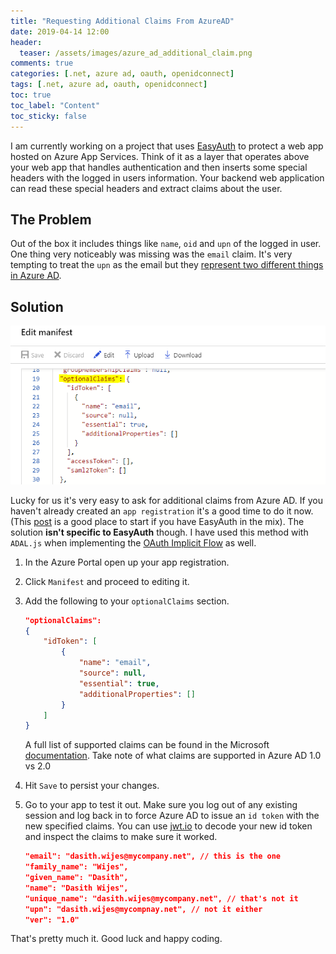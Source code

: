 ```yaml
---
title: "Requesting Additional Claims From AzureAD"
date: 2019-04-14 12:00
header:
  teaser: /assets/images/azure_ad_additional_claim.png
comments: true
categories: [.net, azure ad, oauth, openidconnect]
tags: [.net, azure ad, oauth, openidconnect]
toc: true
toc_label: "Content"
toc_sticky: false
---
```


I am currently working on a project that uses [EasyAuth](https://docs.microsoft.com/en-us/azure/app-service/overview-authentication-authorization) to protect a web app hosted on Azure App Services. Think of it as a layer that operates above your web app that handles authentication and then inserts some special headers with the logged in users information. Your backend web application can read these special headers and extract claims about the user.

## The Problem

Out of the box it includes things like `name`, `oid` and `upn` of the logged in user. One thing very noticeably was missing was the `email` claim. It's very tempting to treat the `upn` as the email but they [represent two different things in Azure AD](https://getcloudsavvy.wordpress.com/2017/06/06/upn-email-office-365-user-experience/).

## Solution

![optional claims in app manifest](/assets/images/azure_ad_additional_claim.png)

Lucky for us it's very easy to ask for additional claims from Azure AD. If you haven't already created an `app registration` it's a good time to do it now. (This [post](https://blogs.msdn.microsoft.com/mihansen/2018/03/25/azure-active-directory-authentication-easy-auth-with-custom-backend-web-api/) is a good place to start if you have EasyAuth in the mix). The solution **isn't specific to EasyAuth** though. I have used this method with `ADAL.js` when implementing the [OAuth Implicit Flow](https://docs.microsoft.com/en-us/azure/active-directory/develop/v1-oauth2-implicit-grant-flow) as well.

1. In the Azure Portal open up your app registration.
2. Click `Manifest` and proceed to editing it.
3. Add the following to your `optionalClaims` section.
    ```json
    "optionalClaims": 
   {
        "idToken": [
            {
                "name": "email",
                "source": null,
                "essential": true,
                "additionalProperties": []
            }
        ]
    }
    ```
    A full list of supported claims can be found in the Microsoft [documentation](https://docs.microsoft.com/en-us/azure/active-directory/develop/active-directory-optional-claims). Take note of what claims are supported in Azure AD 1.0 vs 2.0

4. Hit `Save` to persist your changes.
4. Go to your app to test it out. Make sure you log out of any existing session and log back in to force Azure AD to issue an `id token` with the new specified claims. You can use [jwt.io](http://jwt.io) to decode your new id token and inspect the claims to make sure it worked.

    ```json
    "email": "dasith.wijes@mycompany.net", // this is the one
    "family_name": "Wijes",
    "given_name": "Dasith",
    "name": "Dasith Wijes",
    "unique_name": "dasith.wijes@mycompany.net", // that's not it
    "upn": "dasith.wijes@mycompnay.net", // not it either
    "ver": "1.0"
    ```

That's pretty much it. Good luck and happy coding.
